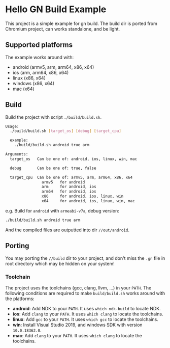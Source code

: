 # Hello GN Build Example

This project is a simple example for gn build. The build dir is ported from
Chromium project, can works standalone, and be light.

## Supported platforms

The example works around with:
* android (armv5, arm, arm64, x86, x64)
* ios (arm, arm64, x86, x64)
* linux (x86, x64)
* windows (x86, x64)
* mac (x64)

## Build

Build the project with script `./build/build.sh`.

```sh
Usage:
  ./build/build.sh [target_os] [debug] [target_cpu]

  example:
    ./build/build.sh android true arm

Arguments:
  target_os   Can be one of: android, ios, linux, win, mac

  debug       Can be one of: true, false

  target_cpu  Can be one of: armv5, arm, arm64, x86, x64
                armv5   for android
                arm     for android, ios
                arm64   for android, ios
                x86     for android, ios, linux, win
                x64     for android, ios, linux, win, mac
```

e.g. Build for `android` with `armeabi-v7a`, debug version:
```sh
./build/build.sh android true arm
```

And the compiled files are outputted into dir `//out/android`.

## Porting

You may porting the `//build` dir to your project, and don't miss the `.gn` file
in root directory which may be hidden on your system!

### Toolchain

The project uses the toolchains (gcc, clang, llvm, ...) in your `PATH`.
The following conditions are required to make `build/build.sh` works around
with the platforms:

* **android**: Add NDK to your `PATH`. It uses `which ndk-build` to locate NDK.
* **ios**: Add `clang` to your `PATH`. It uses `which clang` to locate the toolchains.
* **linux**: Add `gcc` to your `PATH`. It uses `which gcc` to locate the toolchains.
* **win**: Install Visual Studio 2019, and windows SDK with version `10.0.18362.0`.
* **mac**: Add `clang` to your `PATH`. It uses `which clang` to locate the toolchains.
